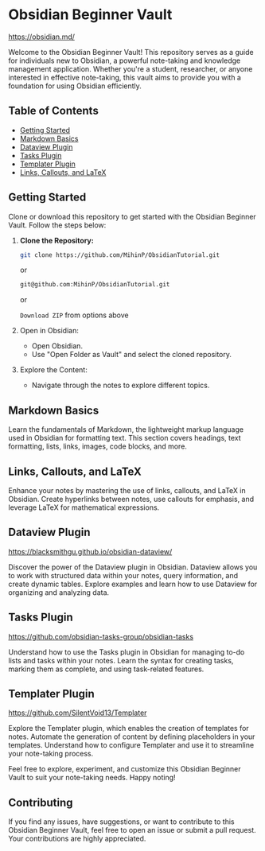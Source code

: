 # Obsidian Beginner Vault
https://obsidian.md/

Welcome to the Obsidian Beginner Vault! This repository serves as a guide for individuals new to Obsidian, a powerful note-taking and knowledge management application. Whether you're a student, researcher, or anyone interested in effective note-taking, this vault aims to provide you with a foundation for using Obsidian efficiently.

## Table of Contents

- [Getting Started](#getting-started)
- [Markdown Basics](#markdown-basics)
- [Dataview Plugin](#dataview-plugin)
- [Tasks Plugin](#tasks-plugin)
- [Templater Plugin](#templater-plugin)
- [Links, Callouts, and LaTeX](#links-callouts-and-latex)

## Getting Started

Clone or download this repository to get started with the Obsidian Beginner Vault. Follow the steps below:

1. **Clone the Repository:**
   ```bash
   git clone https://github.com/MihinP/ObsidianTutorial.git
   ```
   or
   ```bash
   git@github.com:MihinP/ObsidianTutorial.git
   ```

   or

   `Download ZIP` from options above

2. Open in Obsidian:
    - Open Obsidian.
    - Use "Open Folder as Vault" and select the cloned repository.

3. Explore the Content:
    - Navigate through the notes to explore different topics.

## Markdown Basics

Learn the fundamentals of Markdown, the lightweight markup language used in Obsidian for formatting text. This section covers headings, text formatting, lists, links, images, code blocks, and more.

## Links, Callouts, and LaTeX

Enhance your notes by mastering the use of links, callouts, and LaTeX in Obsidian. Create hyperlinks between notes, use callouts for emphasis, and leverage LaTeX for mathematical expressions.


## Dataview Plugin
https://blacksmithgu.github.io/obsidian-dataview/

Discover the power of the Dataview plugin in Obsidian. Dataview allows you to work with structured data within your notes, query information, and create dynamic tables. Explore examples and learn how to use Dataview for organizing and analyzing data.

## Tasks Plugin
https://github.com/obsidian-tasks-group/obsidian-tasks

Understand how to use the Tasks plugin in Obsidian for managing to-do lists and tasks within your notes. Learn the syntax for creating tasks, marking them as complete, and using task-related features.

## Templater Plugin
https://github.com/SilentVoid13/Templater

Explore the Templater plugin, which enables the creation of templates for notes. Automate the generation of content by defining placeholders in your templates. Understand how to configure Templater and use it to streamline your note-taking process.

Feel free to explore, experiment, and customize this Obsidian Beginner Vault to suit your note-taking needs. Happy noting!

## Contributing
If you find any issues, have suggestions, or want to contribute to this Obsidian Beginner Vault, feel free to open an issue or submit a pull request. Your contributions are highly appreciated.